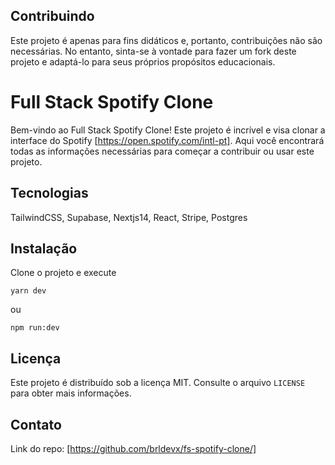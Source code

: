 
## Contribuindo
Este projeto é apenas para fins didáticos e, portanto, contribuições não são necessárias. No entanto, sinta-se à vontade para fazer um fork deste projeto e adaptá-lo para seus próprios propósitos educacionais.

# Full Stack Spotify Clone
Bem-vindo ao Full Stack Spotify Clone! Este projeto é incrível e visa clonar a interface do Spotify [https://open.spotify.com/intl-pt]. Aqui você encontrará todas as informações necessárias para começar a contribuir ou usar este projeto.

## Tecnologias

TailwindCSS, Supabase, Nextjs14, React, Stripe, Postgres

## Instalação

Clone o projeto e execute 
```
yarn dev
```
ou
```
npm run:dev
```

## Licença

Este projeto é distribuído sob a licença MIT. Consulte o arquivo `LICENSE` para obter mais informações.


## Contato

Link do repo: [https://github.com/brldevx/fs-spotify-clone/]
